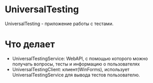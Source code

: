 # UniversalTesting
UniversalTesting - приложение работы с тестами.

# Что делает
- UniversalTestingService: WebAPI, с помощью которого можно получать вопросы, тесты и информацию о пользователях
- UniversalTestingClient: клиент(WinForms), использует UniversalTestingService для вывода тестов пользователю.
